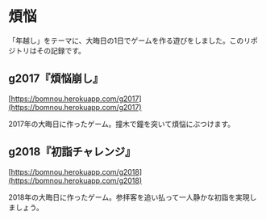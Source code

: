 # 煩悩
「年越し」をテーマに、大晦日の1日でゲームを作る遊びをしました。このリポジトリはその記録です。

## g2017『煩悩崩し』
[https://bomnou.herokuapp.com/g2017](https://bomnou.herokuapp.com/g2017)

2017年の大晦日に作ったゲーム。撞木で鐘を突いて煩悩にぶつけます。

## g2018『初詣チャレンジ』
[https://bomnou.herokuapp.com/g2018](https://bomnou.herokuapp.com/g2018)

2018年の大晦日に作ったゲーム。参拝客を追い払って一人静かな初詣を実現しましょう。
